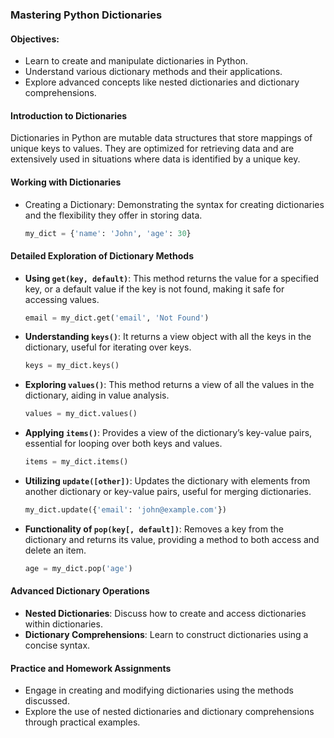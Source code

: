 ### Mastering Python Dictionaries

#### Objectives:
- Learn to create and manipulate dictionaries in Python.
- Understand various dictionary methods and their applications.
- Explore advanced concepts like nested dictionaries and dictionary comprehensions.

#### Introduction to Dictionaries
Dictionaries in Python are mutable data structures that store mappings of unique keys to values. They are optimized for retrieving data and are extensively used in situations where data is identified by a unique key.

#### Working with Dictionaries
- Creating a Dictionary: Demonstrating the syntax for creating dictionaries and the flexibility they offer in storing data.
  ```python
  my_dict = {'name': 'John', 'age': 30}
  ```

#### Detailed Exploration of Dictionary Methods
- **Using `get(key, default)`**: This method returns the value for a specified key, or a default value if the key is not found, making it safe for accessing values.
  ```python
  email = my_dict.get('email', 'Not Found')
  ```
- **Understanding `keys()`**: It returns a view object with all the keys in the dictionary, useful for iterating over keys.
  ```python
  keys = my_dict.keys()
  ```
- **Exploring `values()`**: This method returns a view of all the values in the dictionary, aiding in value analysis.
  ```python
  values = my_dict.values()
  ```
- **Applying `items()`**: Provides a view of the dictionary’s key-value pairs, essential for looping over both keys and values.
  ```python
  items = my_dict.items()
  ```
- **Utilizing `update([other])`**: Updates the dictionary with elements from another dictionary or key-value pairs, useful for merging dictionaries.
  ```python
  my_dict.update({'email': 'john@example.com'})
  ```
- **Functionality of `pop(key[, default])`**: Removes a key from the dictionary and returns its value, providing a method to both access and delete an item.
  ```python
  age = my_dict.pop('age')
  ```

#### Advanced Dictionary Operations
- **Nested Dictionaries**: Discuss how to create and access dictionaries within dictionaries.
- **Dictionary Comprehensions**: Learn to construct dictionaries using a concise syntax.

#### Practice and Homework Assignments
- Engage in creating and modifying dictionaries using the methods discussed.
- Explore the use of nested dictionaries and dictionary comprehensions through practical examples.